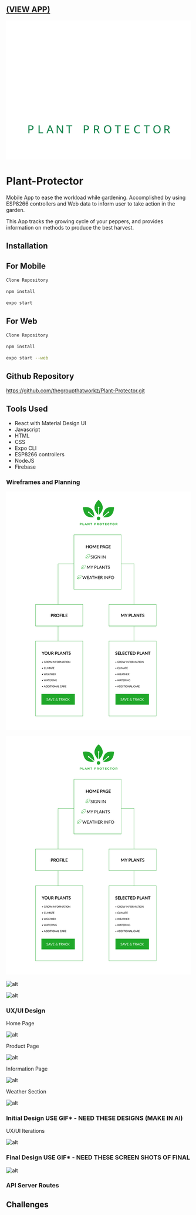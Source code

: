 ## [(VIEW APP)](https://plant-protector-working.herokuapp.com/)

![Logo](assets/images/logo.svg)

# Plant-Protector
Mobile App to ease the workload while gardening. Accomplished by using ESP8266 controllers and Web data to inform user to take action in the garden.

This App tracks the growing cycle of your peppers, and provides information on methods to produce the best harvest.

## Installation
## For Mobile
```bash
Clone Repository
```

```bash
npm install
```
```bash
expo start
```
## For Web
```bash
Clone Repository
```
```bash
npm install
```
```bash
expo start --web
```

## Github Repository

https://github.com/thegroupthatworkz/Plant-Protector.git

## Tools Used

- React with Material Design UI
- Javascript
- HTML
- CSS
- Expo CLI
- ESP8266 controllers
- NodeJS
- Firebase


### Wireframes and Planning

![wireframe](assets/images/wireframe1.png)

![alt](assets/images/wireframe1.png)

![alt](assets/img/wireframe2.png)

![alt](assets/img/wireframe3.png)


### UX/UI Design

Home Page

![alt](assets/img/home.png)

Product Page

![alt](assets/img/product.png)

Information Page

![alt](assets/img/info.png)

Weather Section

![alt](assets/img/weather.png)


### Initial Design ****USE GIF***** - NEED THESE DESIGNS (MAKE IN AI) 

UX/UI Iterations 

![alt](assets/img/mockups.gif)


### Final Design ****USE GIF***** - NEED THESE SCREEN SHOTS OF FINAL

![alt](assets/img/mockups-final.gif)


### API Server Routes
## Challenges

